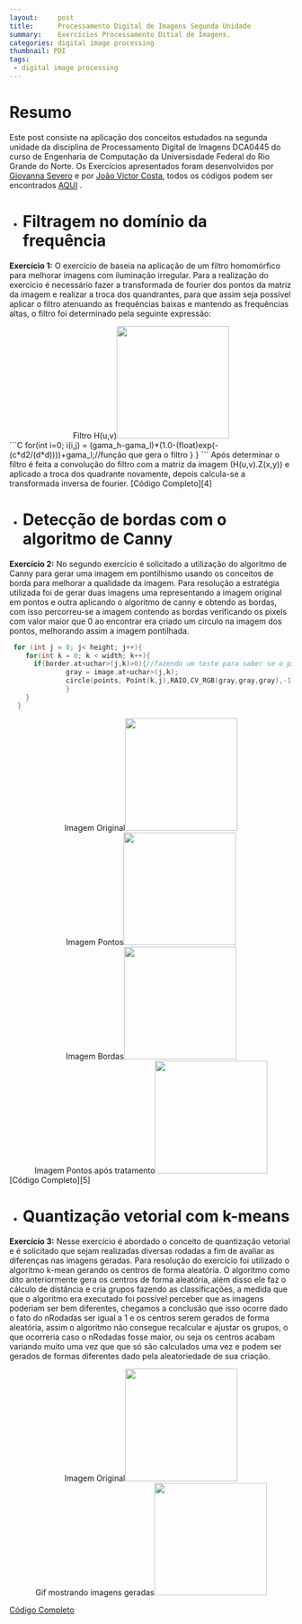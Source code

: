 ```yaml
---
layout:     post
title:      Processamento Digital de Imagens Segunda Unidade
summary:    Exercícios Processamento Ditial de Imagens.
categories: digital image processing
thumbnail: PDI
tags:
 - digital image processing
---
```


# Resumo
Este post consiste na aplicação dos conceitos estudados na segunda unidade da disciplina de Processamento Digital de Imagens DCA0445 do curso de Engenharia de Computação da Universisdade Federal do Rio Grande do Norte. Os Exercícios apresentados foram desenvolvidos por [Giovanna Severo][1] e por [João Victor Costa][2], todos os códigos podem ser encontrados [AQUI][3] .

- # Filtragem no domínio da frequência
**Exercício 1:**
O exercício de baseia na aplicação de um filtro homomórfico para melhorar imagens com iluminação irregular.
Para a realização do exercício é necessário fazer a transformada de fourier dos pontos da matriz da imagem e realizar a troca dos quandrantes, para que assim seja possível aplicar o filtro atenuando as frequências baixas e mantendo as frequências altas, o filtro foi determinado pela seguinte expressão:
<center>Filtro H(u,v)<img src="https://i.imgur.com/8ogq5zD.png" style="height:200px;"/></center>
```C
 for(int i=0; i<dft_M; i++){
    for(int j=0; j<dft_N; j++){
				d2 = (i-dft_M/2)*(i-dft_M/2)+(j-dft_N/2)*(j-dft_N/2);//calculo da distancia
				tmp.at<float>(i,j) = (gama_h-gama_l)*(1.0-(float)exp(-(c*d2/(d*d))))+gama_l;//função que gera o filtro
    }
  }
```
Após determinar o filtro é feita a convolução do filtro com a matriz da imagem (H(u,v).Z(x,y)) e aplicado a troca dos quadrante novamente, depois calcula-se a transformada inversa de fourier.
[Código Completo][4]

- # Detecção de bordas com o algoritmo de Canny
**Exercício 2:**
No segundo exercício é solicitado a utilização do algoritmo de Canny para gerar uma imagem em pontilhismo usando os conceitos de borda para melhorar a qualidade da imagem.
Para resolução a estratégia utilizada foi de gerar duas imagens uma representando a imagem original em pontos e outra aplicando o algoritmo de canny e obtendo as bordas, com isso percorreu-se a imagem contendo as bordas verificando os pixels com valor maior que 0 ao encontrar era criado um circulo na imagem dos pontos, melhorando assim a imagem pontilhada.

```C
 for (int j = 0; j< height; j++){
    for(int k = 0; k < width; k++){
      if(border.at<uchar>(j,k)>0){//fazendo um teste para saber se o pixel é uma borda
              gray = image.at<uchar>(j,k);
              circle(points, Point(k,j),RAIO,CV_RGB(gray,gray,gray),-1,CV_AA);//criando um circulo na posição da borda
              }
    }
  }
```
<center>Imagem Original<img src="https://i.imgur.com/8Mx54Ns.png" style="height:200px;"/></center>
<center>Imagem Pontos<img src="https://i.imgur.com/EfMThaz.jpg" style="height:200px;"/></center>
<center>Imagem Bordas<img src="https://i.imgur.com/WM6reEt.png" style="height:200px;"/></center>
<center>Imagem Pontos após tratamento<img src="https://i.imgur.com/ITzSvER.jpg" style="height:200px;"/></center>
[Código Completo][5]



- # Quantização vetorial com k-means
**Exercício 3:**
Nesse exercício é abordado o conceito de quantização vetorial e é solicitado que sejam realizadas diversas rodadas a fim de avaliar as diferenças nas imagens geradas.
Para resolução do exercício foi utilizado o algoritmo k-mean gerando os centros de forma aleatória. O algoritmo como dito anteriormente gera os centros de forma aleatória, além disso ele faz o cálculo de distância e cria grupos fazendo as classificações, a medida que que o algoritmo era executado foi possível perceber que as imagens poderiam ser bem diferentes, chegamos a conclusão que isso ocorre dado o fato do nRodadas ser igual a 1 e os centros serem gerados de forma aleatória, assim o algoritmo não consegue recalcular e ajustar os grupos, o que ocorreria caso o nRodadas fosse maior, ou seja os centros acabam variando muito uma vez que que só são calculados uma vez e podem ser gerados de formas diferentes dado pela aleatoriedade de sua criação.  

<center>Imagem Original<img src="https://i.imgur.com/EgBuoFI.jpg" style="height:200px;"/></center>
<center>Gif mostrando imagens geradas<img src="https://imgur.com/TcaBWYm" style="height:200px;"/></center>

[Código Completo][6]





[1]: http://giovanna96.github.io
[2]: http://joaovictor1996.github.io
[3]: https://github.com/joaovictor1996/joaovictor1996.github.io/tree/master/PDI
[4]: https://github.com/joaovictor1996/joaovictor1996.github.io/blob/master/PDI/homomomorfico/homomomorfico.cpp
[5]: https://github.com/joaovictor1996/joaovictor1996.github.io/blob/master/PDI/pontos/pontos.cpp
[6]: https://github.com/joaovictor1996/joaovictor1996.github.io/blob/master/PDI/kmeans/kmeans.cpp
